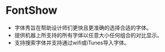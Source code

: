 # FontShow
* 字体秀旨在帮助设计师们更快且更准确的选择合适的字体。
* 提供机器上所支持的所有字体以任意大小任何组合的对比显示。
* 支持搜索字体并支持通过wifi或iTunes导入字体。



